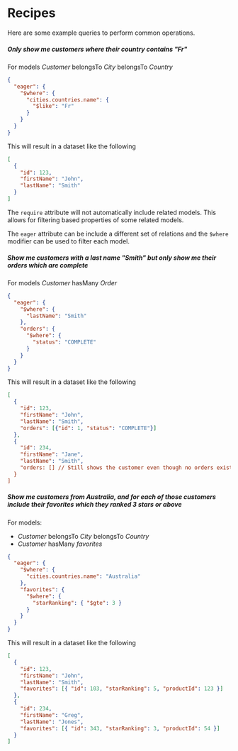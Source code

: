 # Recipes

Here are some example queries to perform common operations.

##### Only show me customers where their country contains "Fr"
For models _Customer_ belongsTo _City_ belongsTo _Country_
```json
{
  "eager": {
    "$where": {
      "cities.countries.name": {
        "$like": "Fr"
      }
    }
  }
}
```

This will result in a dataset like the following
```json
[
  {
    "id": 123,
    "firstName": "John",
    "lastName": "Smith"
  }
]
```

The `require` attribute will not automatically include related models. This allows for filtering based properties of some related models.

The `eager` attribute can be include a different set of relations and the `$where` modifier can be used to filter each model.

##### Show me customers with a last name "Smith" but only show me their orders which are complete
For models _Customer_ hasMany _Order_
```json
{
  "eager": {
    "$where": {
      "lastName": "Smith"
    },
    "orders": {
      "$where": {
        "status": "COMPLETE"
      }
    }
  }
}
```

This will result in a dataset like the following
```json
[
  {
    "id": 123,
    "firstName": "John",
    "lastName": "Smith",
    "orders": [{"id": 1, "status": "COMPLETE"}]
  },
  {
    "id": 234,
    "firstName": "Jane",
    "lastName": "Smith",
    "orders: [] // Still shows the customer even though no orders exist that are complete
  }
]
```

##### Show me customers from Australia, and for each of those customers include their favorites which they ranked 3 stars or above
For models:
  * _Customer_ belongsTo _City_ belongsTo _Country_
  * _Customer_ hasMany _favorites_
```json
{
  "eager": {
    "$where": {
      "cities.countries.name": "Australia"
    },
    "favorites": {
      "$where": {
        "starRanking": { "$gte": 3 }
      }
    }
  }
}
```

This will result in a dataset like the following
```json
[
  {
    "id": 123,
    "firstName": "John",
    "lastName": "Smith",
    "favorites": [{ "id": 103, "starRanking": 5, "productId": 123 }]
  },
  {
    "id": 234,
    "firstName": "Greg",
    "lastName": "Jones",
    "favorites": [{ "id": 343, "starRanking": 3, "productId": 54 }]
  }
]
```
